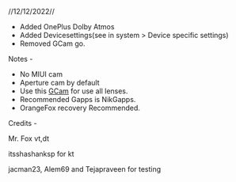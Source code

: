 //12/12/2022//

- Added OnePlus Dolby Atmos
- Added Devicesettings(see in system > Device specific settings)
- Removed GCam go.

Notes -
- No MIUI cam
- Aperture cam by default
- Use this [GCam](https://www.apkmirror.com/apk/bsg/gcam-bsgs-google-camera-port-org-codeaurora-snapcam/camera-27-8-1-101-345618084-release/camera-8-1-101-345618084-3-android-apk-download/) for use all lenses.
- Recommended Gapps is NikGapps.
- OrangeFox recovery Recommended.

Credits -

Mr. Fox vt,dt

itsshashanksp for kt

jacman23, Alem69 and Tejapraveen for testing
